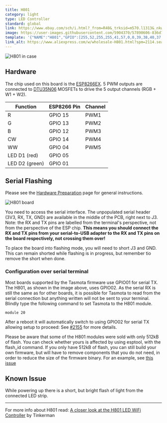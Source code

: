```yaml
---
title: H801
category: light
type: LED Controller
standard: global
link: https://www.ebay.com/sch/i.html?_from=R40&_trksid=m570.l1313&_nkw=h801+controller&_sacat=0
image: https://user-images.githubusercontent.com/5904370/57890606-836d7080-7838-11e9-925c-50f7e2af4df2.png
template: '{"NAME":"H801","GPIO":[255,52,255,255,41,57,0,0,39,38,40,37,0],"FLAG":0,"BASE":20}' 
link_alt: https://www.aliexpress.com/w/wholesale-H801.html?spm=2114.search0104.0.0.16ea5f7exnEDTW&site=glo&g=y&SortType=price_asc&SearchText=H801&groupsort=1&needQuery=n
---
```

![H801 in case](http://smartlife.tech/blog/wp-content/uploads/2016/06/20160623_171501.jpg)

## Hardware

The chip used on this board is the [ESP8266EX](https://www.espressif.com/sites/default/files/documentation/0a-esp8266ex_datasheet_en.pdf). 5 PWM outputs are connected to [DTU35N06](http://din-tek.jp/Upload/Product%20Doc/Datasheet/DTU35N06.pdf) MOSFETs to drive the 5 output channels (RGB + W1 + W2).

| Function | ESP8266 Pin | Channel |
| -------- | ----------- | ------- |
| R | GPIO 15 | PWM1 |
| G | GPIO 13 | PWM2 |
| B | GPIO 12 | PWM3 |
| CW | GPIO 14 | PWM4 |
| WW | GPIO 04 | PWM5 |
| LED D1 (red) | GPIO 05 |
| LED D2 (green) | GPIO 01 |

## Serial Flashing

Please see the [Hardware Preparation](https://github.com/arendst/Sonoff-Tasmota/wiki/Hardware-Preparation) page for general instructions.

![H801 board](https://user-images.githubusercontent.com/5904370/57890715-ed861580-7838-11e9-95e9-b256adf0e681.png)

You need to access the serial interface. The unpopulated serial header (3V3, RX, TX, GND) are available in the middle of the PCB, right next to J3. Note: the RX and TX pins are labelled from the terminal's perspective, not from the perspective of the ESP chip. **This means you should connect the RX and TX pins from your serial-to-USB adapter to the RX and TX pins on the board respectively, not crossing them over!**

To place the board into flashing mode, you will need to short J3 and GND. This can remain shorted while flashing is in progress, but remember tio remove the short when done.

### Configuration over serial terminal
Most boards supported by the Tasmota firmware use GPIO01 for serial TX. The H801, as shown in the image above, uses GPIO02. As the serial RX is still the same as for other boards, it is possible for Tasmota to read from the serial connection but anything written will not be sent to your terminal. Blindly type the following command to set Tasmota to the H801 module. 
```
module 20
```
After a reboot it will automatically switch to using GPIO02 for serial TX allowing setup to proceed:
See [#2155](https://github.com/arendst/Sonoff-Tasmota/issues/2155) for more details.

Please be aware that some of the H801 modules were sold with only 512kB of flash. You can check whether yours is affected by using esptool, with the flash_id command. If you only have 512kB of flash, you can still build your own firmware, but will have to remove components that you do not need, in order to reduce the size of the firmware binary. For an example, see [this issue](https://github.com/arendst/Sonoff-Tasmota/issues/2982)

## Known Issue
While powering up there is a short, but bright flash of light from the connected LED strip. 

---
For more info about H801 read: [A closer look at the H801 LED WiFi Controller](https://tinkerman.cat/post/closer-look-h801-led-wifi-controller) by Tinkerman
